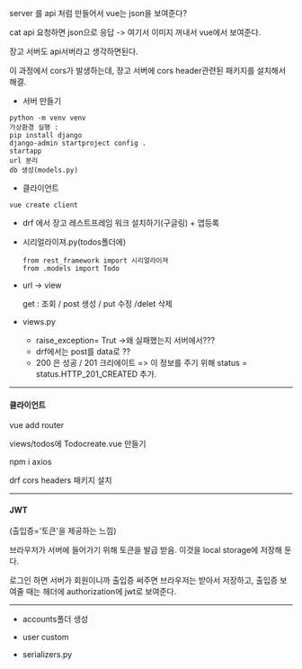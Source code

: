 server 를 api 처럼 만들어서 vue는 json을 보여준다?



cat api 요청하면 json으로 응답 -> 여기서 이미지  꺼내서 vue에서 보여준다. 

장고 서버도 api서버라고 생각하면된다. 

이 과정에서 cors가 발생하는데, 장고 서버에 cors header관련된 패키지를 설치해서 해결.



* 서버 만들기

```text
python -m venv venv
가상환경 실행 : 
pip install django
django-admin startproject config .
startapp
url 분리
db 생성(models.py)

```

* 클라이언트

```text
vue create client
```

* drf 에서 장고 레스트프레임 워크 설치하기(구글링) + 앱등록

* 시리얼라이져.py(todos폴더에)

  ```test
  from rest_framework import 시리얼라이져
  from .models import Todo
  ```

* url -> view

  get : 조회 / post 생성 / put 수정 /delet 삭제

* views.py

  * raise_exception= Trut ->왜 실패했는지 서버에서???
  * drf에서는 post를 data로 ??
  * 200 은 성공 / 201 크리에이트 => 이 정보를 주기 위해 status = status.HTTP_201_CREATED 추가.

-----------------------

#### 클라이언트

vue add router

views/todos에 Todocreate.vue 만들기



npm i axios



drf cors headers 패키지 설치



---------------

#### JWT

(출입증='토큰'을 제공하는 느낌)

브라우저가 서버에 들어가기 위해 토큰을 발급 받음. 이것을 local storage에 저장해 둔다. 

로그인 하면 서버가 회원이니까 출입증 써주면 브라우저는 받아서 저장하고, 출입증 보여줄 때는 헤더에 authorization에 jwt로 보여준다. 



----------

* accounts폴더 생성

* user custom
* serializers.py



